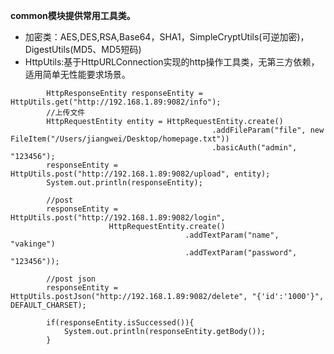 **common模块提供常用工具类。**

* 加密类：AES,DES,RSA,Base64，SHA1，SimpleCryptUtils\(可逆加密\)，DigestUtils\(MD5、MD5短码\)
* HttpUtils:基于HttpURLConnection实现的http操作工具类，无第三方依赖，适用简单无性能要求场景。

```
		HttpResponseEntity responseEntity = HttpUtils.get("http://192.168.1.89:9082/info");
		//上传文件
		HttpRequestEntity entity = HttpRequestEntity.create()
				                             .addFileParam("file", new FileItem("/Users/jiangwei/Desktop/homepage.txt"))
				                             .basicAuth("admin", "123456");
		responseEntity = HttpUtils.post("http://192.168.1.89:9082/upload", entity);
		System.out.println(responseEntity);
		
		//post
		responseEntity = HttpUtils.post("http://192.168.1.89:9082/login", 
				      HttpRequestEntity.create()
				                       .addTextParam("name", "vakinge")
				                       .addTextParam("password", "123456"));
		
		//post json
		responseEntity = HttpUtils.postJson("http://192.168.1.89:9082/delete", "{'id':'1000'}", DEFAULT_CHARSET);
		
		if(responseEntity.isSuccessed()){
			System.out.println(responseEntity.getBody());
 		}
```



